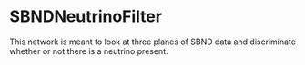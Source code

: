 # SBNDNeutrinoFilter

This network is meant to look at three planes of SBND data and discriminate whether or not there is a neutrino present.
